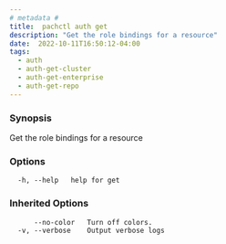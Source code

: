 ```yaml
---
# metadata # 
title:  pachctl auth get
description: "Get the role bindings for a resource"
date:  2022-10-11T16:50:12-04:00
tags:
  - auth
  - auth-get-cluster
  - auth-get-enterprise
  - auth-get-repo
---
```


### Synopsis

Get the role bindings for a resource

### Options

```
  -h, --help   help for get
```

### Inherited Options

```
      --no-color   Turn off colors.
  -v, --verbose    Output verbose logs
```


